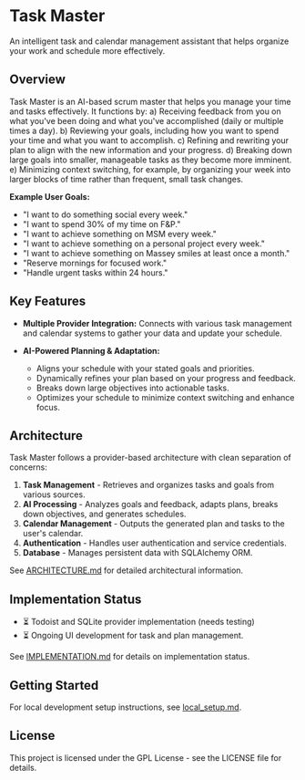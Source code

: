 # Task Master

An intelligent task and calendar management assistant that helps organize your work and schedule more effectively.

## Overview

Task Master is an AI-based scrum master that helps you manage your time and tasks effectively. It functions by:
a) Receiving feedback from you on what you've been doing and what you've accomplished (daily or multiple times a day).
b) Reviewing your goals, including how you want to spend your time and what you want to accomplish.
c) Refining and rewriting your plan to align with the new information and your progress.
d) Breaking down large goals into smaller, manageable tasks as they become more imminent.
e) Minimizing context switching, for example, by organizing your week into larger blocks of time rather than frequent, small task changes.

**Example User Goals:**
- "I want to do something social every week."
- "I want to spend 30% of my time on F&P."
- "I want to achieve something on MSM every week."
- "I want to achieve something on a personal project every week."
- "I want to achieve something on Massey smiles at least once a month."
- "Reserve mornings for focused work."
- "Handle urgent tasks within 24 hours."

## Key Features

- **Multiple Provider Integration:** Connects with various task management and calendar systems to gather your data and update your schedule.

- **AI-Powered Planning & Adaptation:** 
  - Aligns your schedule with your stated goals and priorities.
  - Dynamically refines your plan based on your progress and feedback.
  - Breaks down large objectives into actionable tasks.
  - Optimizes your schedule to minimize context switching and enhance focus.

## Architecture

Task Master follows a provider-based architecture with clean separation of concerns:

1. **Task Management** - Retrieves and organizes tasks and goals from various sources.
2. **AI Processing** - Analyzes goals and feedback, adapts plans, breaks down objectives, and generates schedules.
3. **Calendar Management** - Outputs the generated plan and tasks to the user's calendar.
4. **Authentication** - Handles user authentication and service credentials.
5. **Database** - Manages persistent data with SQLAlchemy ORM.

See [ARCHITECTURE.md](ARCHITECTURE.md) for detailed architectural information.

## Implementation Status

- ⏳ Todoist and SQLite provider implementation (needs testing)
- ⏳ Ongoing UI development for task and plan management.

See [IMPLEMENTATION.md](IMPLEMENTATION.md) for details on implementation status.

## Getting Started

For local development setup instructions, see [local_setup.md](local_setup.md).

## License

This project is licensed under the GPL License - see the LICENSE file for details.


